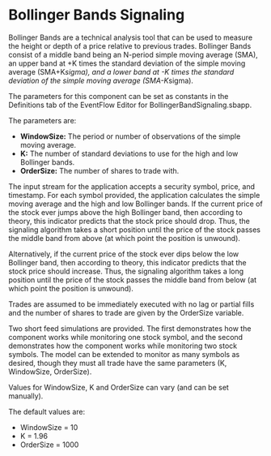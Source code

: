 # Bollinger Bands Signaling

Bollinger Bands are a technical analysis tool that can be used to measure the 
height or depth of a price relative to previous trades. Bollinger Bands 
consist of a middle band being an N-period simple moving average (SMA), an 
upper band at +K times the standard deviation of the simple moving average 
(SMA+K*sigma), and a lower band at -K times the standard deviation of the 
simple moving average (SMA-K*sigma).

The parameters for this component can be set as constants in the Definitions 
tab of the EventFlow Editor for BollingerBandSignaling.sbapp.

The parameters are:
* **WindowSize:** The period or number of observations of the simple moving average.
* **K:** The number of standard deviations to use for the high and low Bollinger bands.
* **OrderSize:** The number of shares to trade with.

The input stream for the application accepts a security symbol, price, and 
timestamp. For each symbol provided, the application calculates the simple 
moving average and the high and low Bollinger bands. If the current price of 
the stock ever jumps above the high Bollinger band, then according to theory, 
this indicator predicts that the stock price should drop. Thus, the signaling 
algorithm takes a short position until the price of the stock passes the 
middle band from above (at which point the position is unwound). 

Alternatively, if the current price of the stock ever dips below the low 
Bollinger band, then according to theory, this indicator predicts that the 
stock price should increase. Thus, the signaling algorithm takes a long 
position until the price of the stock passes the middle band from below (at 
which point the position is unwound). 

Trades are assumed to be immediately executed with no lag or partial fills 
and the number of shares to trade are given by the OrderSize variable.

Two short feed simulations are provided. The first demonstrates how the 
component works while monitoring one stock symbol, and the second demonstrates 
how the component works while monitoring two stock symbols. The model can be 
extended to monitor as many symbols as desired, though they must all trade 
have the same parameters (K, WindowSize, OrderSize).

Values for WindowSize,  K and OrderSize can vary (and can be set manually).

The default values are:
* WindowSize = 10
* K = 1.96
* OrderSize = 1000
